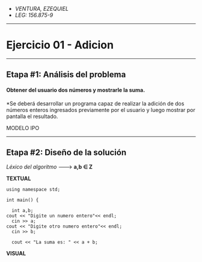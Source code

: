 + *VENTURA, EZEQUIEL* 
+ *LEG: 156.875-9*
___

# Ejercicio 01 - Adicion
___

## Etapa #1: Análisis del problema

#### Obtener del usuario dos números y mostrarle la suma.

*Se deberá desarrollar un programa capaz de realizar la adición de dos números enteros ingresados previamente por el usuario y luego mostrar por pantalla el resultado.


MODELO IPO
___

## Etapa #2: Diseño de la solución

*Léxico del algoritmo* ---> **a,b ∈ Z**

**TEXTUAL**

    using namespace std;

    int main() {

	  int a,b;	
   	cout << "Digite un numero entero"<< endl;
	  cin >> a;
  	cout << "Digite otro numero entero"<< endl;
  	  cin >> b;
	
	  cout << "La suma es: " << a + b;

**VISUAL**




